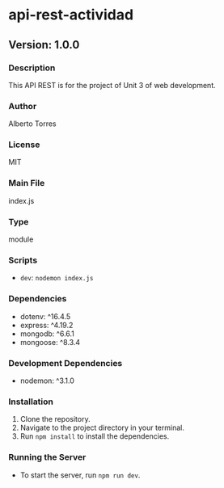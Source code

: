 # api-rest-actividad

## Version: 1.0.0

### Description
This API REST is for the project of Unit 3 of web development.

### Author
Alberto Torres

### License
MIT

### Main File
index.js

### Type
module

### Scripts
- `dev`: `nodemon index.js`

### Dependencies
- dotenv: ^16.4.5
- express: ^4.19.2
- mongodb: ^6.6.1
- mongoose: ^8.3.4

### Development Dependencies
- nodemon: ^3.1.0

### Installation
1. Clone the repository.
2. Navigate to the project directory in your terminal.
3. Run `npm install` to install the dependencies.

### Running the Server
- To start the server, run `npm run dev`.
